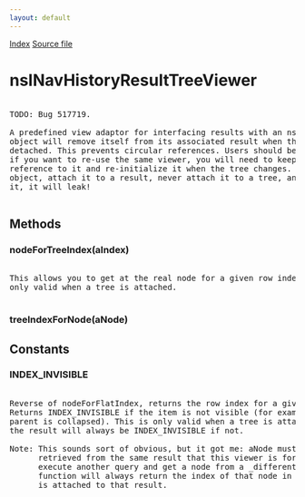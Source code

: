 ```yaml
---
layout: default
---
```

<div id='links'><a href="../index.html">Index</a>
<a href="http://dxr.mozilla.org/mozilla-central/source/toolkit/components/places/nsINavHistoryService.idl">Source file</a>
</div>

# nsINavHistoryResultTreeViewer #
<pre>  
TODO: Bug 517719.  
  
A predefined view adaptor for interfacing results with an nsITree. This  
object will remove itself from its associated result when the tree has been  
detached. This prevents circular references. Users should be aware of this,  
if you want to re-use the same viewer, you will need to keep your own  
reference to it and re-initialize it when the tree changes. If you use this  
object, attach it to a result, never attach it to a tree, and forget about  
it, it will leak!  
  
</pre>
## Methods ##

### nodeForTreeIndex(aIndex) ###
<pre>  
This allows you to get at the real node for a given row index. This is  
only valid when a tree is attached.  
  
</pre>
### treeIndexForNode(aNode) ###

## Constants ##

### INDEX_INVISIBLE ###
<pre>  
Reverse of nodeForFlatIndex, returns the row index for a given result node.  
Returns INDEX_INVISIBLE if the item is not visible (for example, its  
parent is collapsed). This is only valid when a tree is attached. The  
the result will always be INDEX_INVISIBLE if not.  
  
Note: This sounds sort of obvious, but it got me: aNode must be a node  
      retrieved from the same result that this viewer is for. If you   
      execute another query and get a node from a _different_ result, this   
      function will always return the index of that node in the tree that  
      is attached to that result.  
  
</pre>